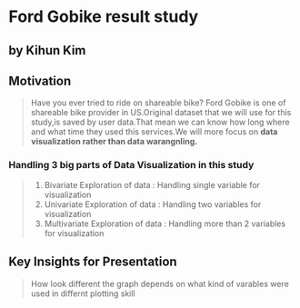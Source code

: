 # Ford Gobike result study
## by Kihun Kim 

## Motivation 

> Have you ever tried to ride on shareable bike? Ford Gobike is one of shareable bike provider in US.Original dataset that we will use for this study,is saved by user data.That mean we can know how long where and what time they used this services.We will more focus on **data visualization rather than data warangnling.**

### Handling 3 big parts of Data Visualization in this study
> 1. Bivariate Exploration of data :  Handling single variable for visualization
> 2. Univariate Exploration of data : Handling two variables for visualization
> 3. Multivariate Exploration of data : Handling more than 2 variables for visualization

## Key Insights for Presentation

> How look different the graph depends on what kind of varables were used in differnt plotting skill 
